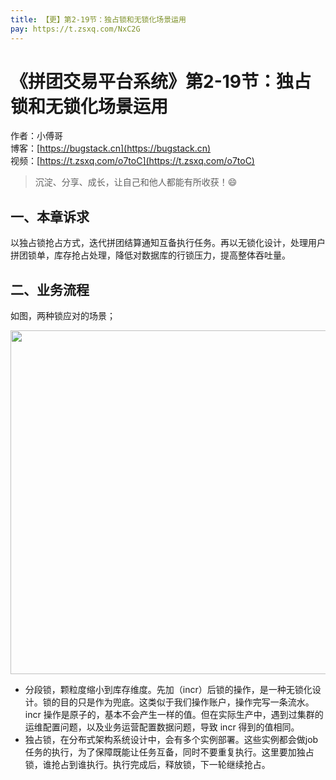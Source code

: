 ```yaml
---
title: 【更】第2-19节：独占锁和无锁化场景运用
pay: https://t.zsxq.com/NxC2G
---
```


# 《拼团交易平台系统》第2-19节：独占锁和无锁化场景运用

作者：小傅哥
<br/>博客：[https://bugstack.cn](https://bugstack.cn)
<br/>视频：[https://t.zsxq.com/o7toC](https://t.zsxq.com/o7toC)

> 沉淀、分享、成长，让自己和他人都能有所收获！😄

## 一、本章诉求

以独占锁抢占方式，迭代拼团结算通知互备执行任务。再以无锁化设计，处理用户拼团锁单，库存抢占处理，降低对数据库的行锁压力，提高整体吞吐量。

## 二、业务流程

如图，两种锁应对的场景；

<div align="center">
    <img src="https://bugstack.cn/images/article/project/group-buy-market/group-buy-market-2-19-01.png" width="550px">
</div>

- 分段锁，颗粒度缩小到库存维度。先加（incr）后锁的操作，是一种无锁化设计。锁的目的只是作为兜底。这类似于我们操作账户，操作完写一条流水。incr 操作是原子的，基本不会产生一样的值。但在实际生产中，遇到过集群的运维配置问题，以及业务运营配置数据问题，导致 incr 得到的值相同。
- 独占锁，在分布式架构系统设计中，会有多个实例部署。这些实例都会做job任务的执行，为了保障既能让任务互备，同时不要重复执行。这里要加独占锁，谁抢占到谁执行。执行完成后，释放锁，下一轮继续抢占。